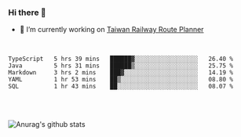 ### Hi there 👋

- 🔭 I’m currently working on [Taiwan Railway Route Planner](https://github.com/Taiwan-Railway-Route-Planner)

<br/>

<!--START_SECTION:waka-->
```text
TypeScript   5 hrs 39 mins   ██████▓░░░░░░░░░░░░░░░░░░   26.40 % 
Java         5 hrs 31 mins   ██████▒░░░░░░░░░░░░░░░░░░   25.75 % 
Markdown     3 hrs 2 mins    ███▓░░░░░░░░░░░░░░░░░░░░░   14.19 % 
YAML         1 hr 53 mins    ██▒░░░░░░░░░░░░░░░░░░░░░░   08.80 % 
SQL          1 hr 43 mins    ██░░░░░░░░░░░░░░░░░░░░░░░   08.07 % 
```
<!--END_SECTION:waka-->

<br/>
<br/>

![Anurag's github stats](https://github-readme-stats.vercel.app/api?username=DepickereSven&show_icons=true&theme=tokyonight)



<!--
**DepickereSven/DepickereSven** is a ✨ _special_ ✨ repository because its `README.md` (this file) appears on your GitHub profile.

Here are some ideas to get you started:

- 🔭 I’m currently working on ...
- 🌱 I’m currently learning ...
- 👯 I’m looking to collaborate on ...
- 🤔 I’m looking for help with ...
- 💬 Ask me about ...
- 📫 How to reach me: ...
- 😄 Pronouns: ...
- ⚡ Fun fact: ...
-->
